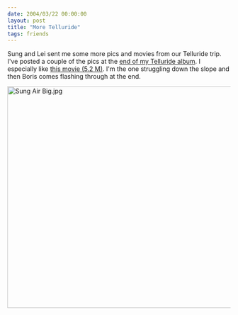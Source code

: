 ```yaml
---
date: 2004/03/22 00:00:00
layout: post
title: "More Telluride"
tags: friends
---
```


Sung and Lei sent me some more pics and movies from our Telluride trip. I've posted a couple of the pics at the [end of my Telluride album](http://kurup.org/photo/album?album%5fid=14178&amp;page=3). I especially like [this movie (5.2 M)](http://kurup.org/files/Telluride.AVI). I'm the one struggling down the slope and then Boris comes flashing through at the end.

[<img src="http://kurup.org/photo/images/14625/Sung Air Big.jpg" height="500" width="588" alt="Sung Air Big.jpg"/>](http://kurup.org/photo/album?album%5fid=14178&amp;page=3)
